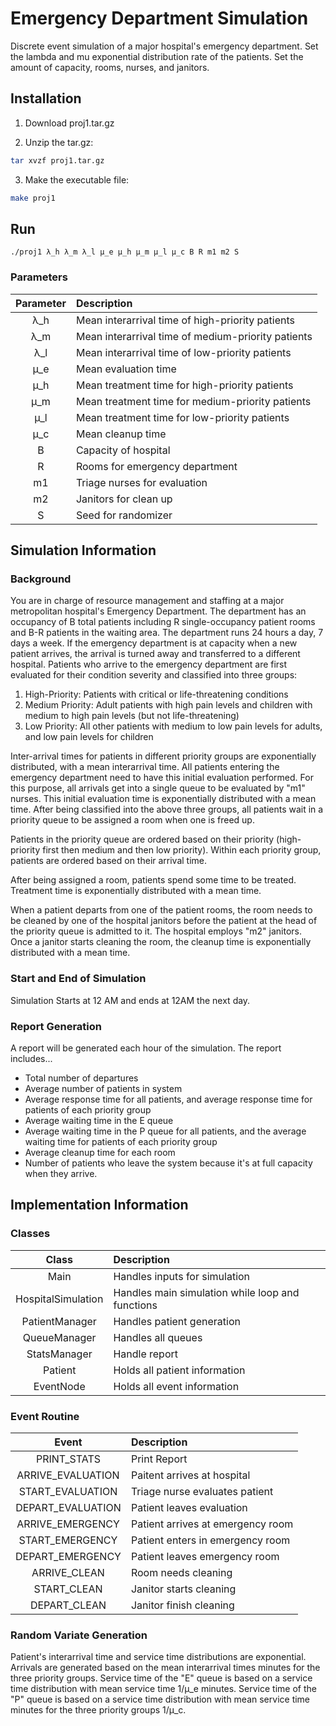 # Emergency Department Simulation
Discrete event simulation of a major hospital's emergency department.
Set the lambda and mu exponential distribution rate of the patients.
Set the amount of capacity, rooms, nurses, and janitors.

## Installation
1. Download proj1.tar.gz

2. Unzip the tar.gz:
```bash
tar xvzf proj1.tar.gz
```

3. Make the executable file:
```bash
make proj1
```

## Run
```
./proj1 λ_h λ_m λ_l μ_e μ_h μ_m μ_l μ_c B R m1 m2 S
```

### Parameters
| Parameter | Description|
|:---------: | :----------|
| λ_h | Mean interarrival time of high-priority patients |
| λ_m | Mean interarrival time of medium-priority patients |
| λ_l | Mean interarrival time of low-priority patients |
| μ_e | Mean evaluation time |
| μ_h | Mean treatment time for high-priority patients |
| μ_m | Mean treatment time for medium-priority patients |
| μ_l | Mean treatment time for low-priority patients |
| μ_c | Mean cleanup time |
| B | Capacity of hospital |
| R | Rooms for emergency department |
| m1 | Triage nurses for evaluation |
| m2 | Janitors for clean up |
| S | Seed for randomizer |

## Simulation Information
### Background
You are in charge of resource management and staffing at a major metropolitan hospital's Emergency Department. 
The department has an occupancy of B total patients including R single-occupancy patient rooms and B-R patients in the waiting area.
The department runs 24 hours a day, 7 days a week. 
If the emergency department is at capacity when a new patient arrives, the arrival is turned away and transferred to a different hospital.
Patients who arrive to the emergency department are first evaluated for their condition severity and classified into three groups:
1. High-Priority: Patients with critical or life-threatening conditions 
2. Medium Priority: Adult patients with high pain levels and children with medium to high pain levels (but not life-threatening)
3. Low Priority: All other patients with medium to low pain levels for adults, and low pain levels for children

Inter-arrival times for patients in different priority groups are exponentially distributed, with a mean interarrival time.
All patients entering the emergency department need to have this initial evaluation performed. 
For this purpose, all arrivals get into a single queue to be evaluated by "m1" nurses.
This initial evaluation time is exponentially distributed  with a mean time.
After being classified into the above three groups, all patients wait in a priority queue to be assigned a room when one is freed up. 
 
Patients in the priority queue are ordered based on their priority (high-priority first then medium and then low priority). 
Within each priority group, patients are ordered based on their arrival time.

After being assigned a room, patients spend some time to be treated. 
Treatment time is exponentially distributed with a mean time.

When a patient departs from one of the patient rooms, the room needs to be cleaned by one of the hospital janitors before the patient at the head of the priority queue is admitted to it. 
The hospital employs "m2" janitors. 
Once a janitor starts cleaning the room, the cleanup time is exponentially distributed with a mean time.

### Start and End of Simulation
Simulation Starts at 12 AM and ends at 12AM the next day.

### Report Generation
A report will be generated each hour of the simulation. The report includes...
- Total number of departures
- Average number of patients in system
- Average response time for all patients, and average response time for patients of each priority group
- Average waiting time in the E queue
- Average waiting time in the P queue for all patients, and the average waiting time for patients of each priority group
- Average cleanup time for each room
- Number of patients who leave the system because it's at full capacity when they arrive.

## Implementation Information
### Classes
| Class | Description|
|:---------: | :----------|
| Main | Handles inputs for simulation |
| HospitalSimulation | Handles main simulation while loop and functions |
| PatientManager | Handles patient generation |
| QueueManager | Handles all queues |
| StatsManager | Handle report |
| Patient | Holds all patient information |
| EventNode | Holds all event information |

### Event Routine
| Event | Description|
|:---------: | :----------|
| PRINT_STATS | Print Report|
| ARRIVE_EVALUATION | Paitent arrives at hospital|
| START_EVALUATION | Triage nurse evaluates patient|
| DEPART_EVALUATION | Patient leaves evaluation |
| ARRIVE_EMERGENCY | Patient arrives at emergency room |
| START_EMERGENCY | Patient enters in emergency room |
| DEPART_EMERGENCY | Patient leaves emergency room |
| ARRIVE_CLEAN | Room needs cleaning |
| START_CLEAN | Janitor starts cleaning |
| DEPART_CLEAN | Janitor finish cleaning |

### Random Variate Generation
Patient's interarrival time and service time distributions are exponential.
Arrivals are generated based on the mean interarrival times 
minutes for the three priority groups.
Service time of the "E" queue is based on a service time distribution with mean service time 1/μ_e minutes.
Service time of the "P" queue is based on a service time distribution with mean service time minutes for the three priority groups 1/μ_c.